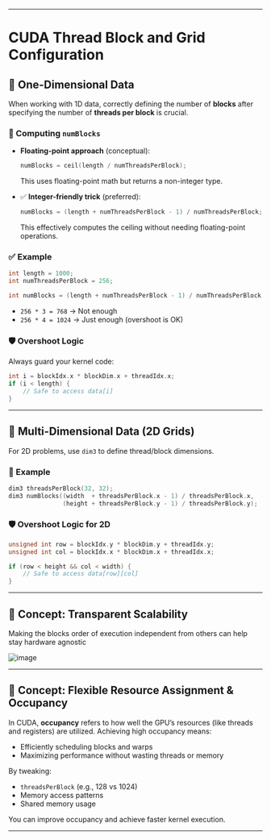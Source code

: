 
---

# CUDA Thread Block and Grid Configuration

## 📌 One-Dimensional Data

When working with 1D data, correctly defining the number of **blocks** after specifying the number of **threads per block** is crucial.

### 🔢 Computing `numBlocks`

* **Floating-point approach** (conceptual):

  ```cpp
  numBlocks = ceil(length / numThreadsPerBlock);
  ```

  This uses floating-point math but returns a non-integer type.

* ✅ **Integer-friendly trick** (preferred):

  ```cpp
  numBlocks = (length + numThreadsPerBlock - 1) / numThreadsPerBlock;
  ```

  This effectively computes the ceiling without needing floating-point operations.

### ✅ Example

```cpp
int length = 1000;
int numThreadsPerBlock = 256;

int numBlocks = (length + numThreadsPerBlock - 1) / numThreadsPerBlock;  // = 4
```

* `256 * 3 = 768` → Not enough
* `256 * 4 = 1024` → Just enough (overshoot is OK)

### 🛡️ Overshoot Logic

Always guard your kernel code:

```cpp
int i = blockIdx.x * blockDim.x + threadIdx.x;
if (i < length) {
    // Safe to access data[i]
}
```

---

## 🧭 Multi-Dimensional Data (2D Grids)

For 2D problems, use `dim3` to define thread/block dimensions.

### 📐 Example

```cpp
dim3 threadsPerBlock(32, 32);
dim3 numBlocks((width  + threadsPerBlock.x - 1) / threadsPerBlock.x,
               (height + threadsPerBlock.y - 1) / threadsPerBlock.y);
```

### 🛡️ Overshoot Logic for 2D

```cpp
unsigned int row = blockIdx.y * blockDim.y + threadIdx.y;
unsigned int col = blockIdx.x * blockDim.x + threadIdx.x;

if (row < height && col < width) {
    // Safe to access data[row][col]
}
```

---

## 🎯 Concept: Transparent Scalability 

Making the blocks order of execution independent from others can help stay hardware agnostic

![image](https://github.com/user-attachments/assets/2b939660-8e48-4979-85eb-d24a90c0ca6f)


---

## 🎯 Concept: Flexible Resource Assignment & Occupancy

In CUDA, **occupancy** refers to how well the GPU’s resources (like threads and registers) are utilized. Achieving high occupancy means:

* Efficiently scheduling blocks and warps
* Maximizing performance without wasting threads or memory

By tweaking:

* `threadsPerBlock` (e.g., 128 vs 1024)
* Memory access patterns
* Shared memory usage

You can improve occupancy and achieve faster kernel execution.

---

